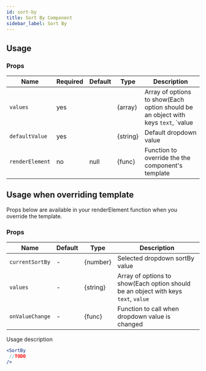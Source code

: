 ```yaml
---
id: sort-by
title: Sort By Component
sidebar_label: Sort By
---
```

## Usage
### Props

| Name                          | Required  | Default       | Type      | Description             |
| ------------------------------|-----------|---------------| ----------|-------------------------|
| ``values``                    | yes       |               | {array}   | Array of options to show(Each option should be an object with keys `text`, `value |
| ``defaultValue``              | yes       |               | {string}  | Default dropdown value |
| ``renderElement``             | no        | null          | {func}    | Function to override the the component's template |


## Usage when overriding template

Props below are available in your renderElement function when you override the template.

### Props

| Name              | Default       | Type      | Description             |
| ------------------|---------------| ----------|-------------------------|
| ``currentSortBy``   | -             | {number}  | Selected dropdown sortBy value |
| ``values``  | -             | {string}  | Array of options to show(Each option should be an object with keys `text`, `value` |
| ``onValueChange``  | -             | {func}  | Function to call when dropdown value is changed |


Usage description
```jsx
<SortBy
 //TODO
/>
```